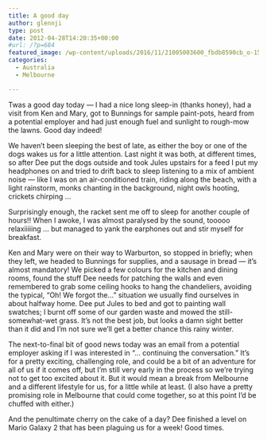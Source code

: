 ```yaml
---
title: A good day
author: glennji
type: post
date: 2012-04-28T14:20:35+00:00
#url: /?p=684
featured_image: /wp-content/uploads/2016/11/21005003600_fbdb8590cb_o-1568x1171.jpg
categories:
  - Australia
  - Melbourne

---
```

Twas a good day today &#8212; I had a nice long sleep-in (thanks honey), had a visit from Ken and Mary, got to Bunnings for sample paint-pots, heard from a potential employer and had just enough fuel and sunlight to rough-mow the lawns. Good day indeed!
  
We haven&#8217;t been sleeping the best of late, as either the boy or one of the dogs wakes us for a little attention. Last night it was both, at different times, so after Dee put the dogs outside and took Jules upstairs for a feed I put my headphones on and tried to drift back to sleep listening to a mix of ambient noise &#8212; like I was on an air-conditioned train, riding along the beach, with a light rainstorm, monks chanting in the background, night owls hooting, crickets chirping &#8230;
  
Surprisingly enough, the racket sent me off to sleep for another couple of hours!! When I awoke, I was almost paralysed by the sound, tooooo relaxiiiiing &#8230; but managed to yank the earphones out and stir myself for breakfast.
  
Ken and Mary were on their way to Warburton, so stopped in briefly; when they left, we headed to Bunnings for supplies, and a sausage in bread &#8212; it&#8217;s almost mandatory! We picked a few colours for the kitchen and dining rooms, found the stuff Dee needs for patching the walls and even remembered to grab some ceiling hooks to hang the chandeliers, avoiding the typical, &#8220;Oh! We forgot the&#8230;&#8221; situation we usually find ourselves in about halfway home. Dee put Jules to bed and got to painting wall swatches; I burnt off some of our garden waste and mowed the still-somewhat-wet grass. It&#8217;s not the best job, but looks a damn sight better than it did and I&#8217;m not sure we&#8217;ll get a better chance this rainy winter.
  
The next-to-final bit of good news today was an email from a potential employer asking if I was interested in &#8220;&#8230; continuing the conversation.&#8221; It&#8217;s for a pretty exciting, challenging role, and could be a bit of an adventure for all of us if it comes off, but I&#8217;m still very early in the process so we&#8217;re trying not to get too excited about it. But it would mean a break from Melbourne and a different lifestyle for us, for a little while at least. (I also have a pretty promising role in Melbourne that could come together, so at this point I&#8217;d be chuffed with either.)
  
And the penultimate cherry on the cake of a day? Dee finished a level on Mario Galaxy 2 that has been plaguing us for a week! Good times.
